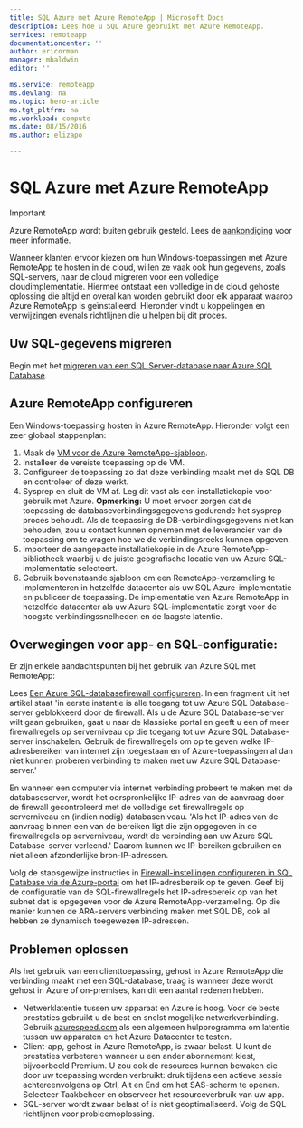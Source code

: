 ```yaml
---
title: SQL Azure met Azure RemoteApp | Microsoft Docs
description: Lees hoe u SQL Azure gebruikt met Azure RemoteApp.
services: remoteapp
documentationcenter: ''
author: ericorman
manager: mbaldwin
editor: ''

ms.service: remoteapp
ms.devlang: na
ms.topic: hero-article
ms.tgt_pltfrm: na
ms.workload: compute
ms.date: 08/15/2016
ms.author: elizapo

---
```

# SQL Azure met Azure RemoteApp
> [!IMPORTANT]
> Azure RemoteApp wordt buiten gebruik gesteld. Lees de [aankondiging](https://go.microsoft.com/fwlink/?linkid=821148) voor meer informatie.
> 
> 

Wanneer klanten ervoor kiezen om hun Windows-toepassingen met Azure RemoteApp te hosten in de cloud, willen ze vaak ook hun gegevens, zoals SQL-servers, naar de cloud migreren voor een volledige cloudimplementatie. Hiermee ontstaat een volledige in de cloud gehoste oplossing die altijd en overal kan worden gebruikt door elk apparaat waarop Azure RemoteApp is geïnstalleerd. Hieronder vindt u koppelingen en verwijzingen evenals richtlijnen die u helpen bij dit proces.  

## Uw SQL-gegevens migreren
Begin met het [migreren van een SQL Server-database naar Azure SQL Database](../sql-database/sql-database-cloud-migrate.md). 

## Azure RemoteApp configureren
Een Windows-toepassing hosten in Azure RemoteApp. Hieronder volgt een zeer globaal stappenplan:

1. Maak de [VM voor de Azure RemoteApp-sjabloon](remoteapp-imageoptions.md). 
2. Installeer de vereiste toepassing op de VM.
3. Configureer de toepassing zo dat deze verbinding maakt met de SQL DB en controleer of deze werkt.
4. Sysprep en sluit de VM af. Leg dit vast als een installatiekopie voor gebruik met Azure. **Opmerking:** U moet ervoor zorgen dat de toepassing de databaseverbindingsgegevens gedurende het sysprep-proces behoudt. Als de toepassing de DB-verbindingsgegevens niet kan behouden, zou u contact kunnen opnemen met de leverancier van de toepassing om te vragen hoe we de verbindingsreeks kunnen opgeven.
5. Importeer de aangepaste installatiekopie in de Azure RemoteApp-bibliotheek waarbij u de juiste geografische locatie van uw Azure SQL-implementatie selecteert. 
6. Gebruik bovenstaande sjabloon om een RemoteApp-verzameling te implementeren in hetzelfde datacenter als uw SQL Azure-implementatie en publiceer de toepassing. De implementatie van Azure RemoteApp in hetzelfde datacenter als uw Azure SQL-implementatie zorgt voor de hoogste verbindingssnelheden en de laagste latentie. 

## Overwegingen voor app- en SQL-configuratie:
Er zijn enkele aandachtspunten bij het gebruik van Azure SQL met RemoteApp:

Lees [Een Azure SQL-databasefirewall configureren](../sql-database/sql-database-firewall-configure.md). In een fragment uit het artikel staat 'in eerste instantie is alle toegang tot uw Azure SQL Database-server geblokkeerd door de firewall. Als u de Azure SQL Database-server wilt gaan gebruiken, gaat u naar de klassieke portal en geeft u een of meer firewallregels op serverniveau op die toegang tot uw Azure SQL Database-server inschakelen. Gebruik de firewallregels om op te geven welke IP-adresbereiken van internet zijn toegestaan en of Azure-toepassingen al dan niet kunnen proberen verbinding te maken met uw Azure SQL Database-server.'

En wanneer een computer via internet verbinding probeert te maken met de databaseserver, wordt het oorspronkelijke IP-adres van de aanvraag door de firewall gecontroleerd met de volledige set firewallregels op serverniveau en (indien nodig) databaseniveau. 'Als het IP-adres van de aanvraag binnen een van de bereiken ligt die zijn opgegeven in de firewallregels op serverniveau, wordt de verbinding aan uw Azure SQL Database-server verleend.' Daarom kunnen we IP-bereiken gebruiken en niet alleen afzonderlijke bron-IP-adressen.

Volg de stapsgewijze instructies in [Firewall-instellingen configureren in SQL Database via de Azure-portal](../sql-database/sql-database-configure-firewall-settings.md) om het IP-adresbereik op te geven. Geef bij de configuratie van de SQL-firewallregels het IP-adresbereik op van het subnet dat is opgegeven voor de Azure RemoteApp-verzameling. Op die manier kunnen de ARA-servers verbinding maken met SQL DB, ook al hebben ze dynamisch toegewezen IP-adressen.

## Problemen oplossen
Als het gebruik van een clienttoepassing, gehost in Azure RemoteApp die verbinding maakt met een SQL-database, traag is wanneer deze wordt gehost in Azure of on-premises, kan dit een aantal redenen hebben.  

* Netwerklatentie tussen uw apparaat en Azure is hoog. Voor de beste prestaties gebruikt u de best en snelst mogelijke netwerkverbinding. Gebruik [azurespeed.com](http://azurespeed.com/) als een algemeen hulpprogramma om latentie tussen uw apparaten en het Azure Datacenter te testen.  
* Client-app, gehost in Azure RemoteApp, is zwaar belast. U kunt de prestaties verbeteren wanneer u een ander abonnement kiest, bijvoorbeeld Premium. U zou ook de resources kunnen bewaken die door uw toepassing worden verbruikt: druk tijdens een actieve sessie achtereenvolgens op Ctrl, Alt en End om het SAS-scherm te openen. Selecteer Taakbeheer en observeer het resourceverbruik van uw app.
* SQL-server wordt zwaar belast of is niet geoptimaliseerd. Volg de SQL-richtlijnen voor probleemoplossing. 

<!--HONumber=Sep16_HO3-->


